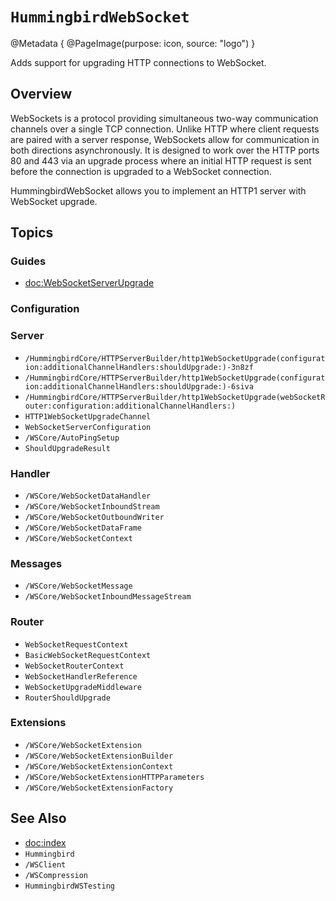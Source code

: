 # ``HummingbirdWebSocket``

@Metadata {
    @PageImage(purpose: icon, source: "logo")
}

Adds support for upgrading HTTP connections to WebSocket. 

## Overview

WebSockets is a protocol providing simultaneous two-way communication channels over a single TCP connection. Unlike HTTP where client requests are paired with a server response, WebSockets allow for communication in both directions asynchronously. It is designed to work over the HTTP ports 80 and 443 via an upgrade process where an initial HTTP request is sent before the connection is upgraded to a WebSocket connection.

HummingbirdWebSocket allows you to implement an HTTP1 server with WebSocket upgrade.

## Topics

### Guides

- <doc:WebSocketServerUpgrade>

### Configuration

### Server

- ``/HummingbirdCore/HTTPServerBuilder/http1WebSocketUpgrade(configuration:additionalChannelHandlers:shouldUpgrade:)-3n8zf``
- ``/HummingbirdCore/HTTPServerBuilder/http1WebSocketUpgrade(configuration:additionalChannelHandlers:shouldUpgrade:)-6siva``
- ``/HummingbirdCore/HTTPServerBuilder/http1WebSocketUpgrade(webSocketRouter:configuration:additionalChannelHandlers:)``
- ``HTTP1WebSocketUpgradeChannel``
- ``WebSocketServerConfiguration``
- ``/WSCore/AutoPingSetup``
- ``ShouldUpgradeResult``

### Handler

- ``/WSCore/WebSocketDataHandler``
- ``/WSCore/WebSocketInboundStream``
- ``/WSCore/WebSocketOutboundWriter``
- ``/WSCore/WebSocketDataFrame``
- ``/WSCore/WebSocketContext``

### Messages

- ``/WSCore/WebSocketMessage``
- ``/WSCore/WebSocketInboundMessageStream``

### Router

- ``WebSocketRequestContext``
- ``BasicWebSocketRequestContext``
- ``WebSocketRouterContext``
- ``WebSocketHandlerReference``
- ``WebSocketUpgradeMiddleware``
- ``RouterShouldUpgrade``

### Extensions

- ``/WSCore/WebSocketExtension``
- ``/WSCore/WebSocketExtensionBuilder``
- ``/WSCore/WebSocketExtensionContext``
- ``/WSCore/WebSocketExtensionHTTPParameters``
- ``/WSCore/WebSocketExtensionFactory``

## See Also

- <doc:index>
- ``Hummingbird``
- ``/WSClient``
- ``/WSCompression``
- ``HummingbirdWSTesting``